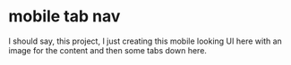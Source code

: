 # mobile tab nav
  I should say, this project, I just creating this mobile looking UI here with an image for the content and then some tabs down here.

